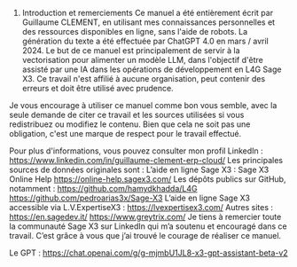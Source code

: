 1.	Introduction et remerciements
Ce manuel a été entièrement écrit par Guillaume CLEMENT, en utilisant mes connaissances personnelles et des ressources disponibles en ligne, sans l'aide de robots. La génération du texte a été effectuée par ChatGPT 4.0 en mars / avril 2024. Le but de ce manuel est principalement de servir à la vectorisation pour alimenter un modèle LLM, dans l'objectif d'être assisté par une IA dans les opérations de développement en L4G Sage X3. Ce travail n'est affilié à aucune organisation, peut contenir des erreurs et doit être utilisé avec prudence.

Je vous encourage à utiliser ce manuel comme bon vous semble, avec la seule demande de citer ce travail et les sources utilisées si vous redistribuez ou modifiez le contenu. Bien que cela ne soit pas une obligation, c'est une marque de respect pour le travail effectué.

Pour plus d'informations, vous pouvez consulter mon profil LinkedIn : 
https://www.linkedin.com/in/guillaume-clement-erp-cloud/
Les principales sources de données originales sont :
L’aide en ligne Sage X3 : Sage X3 Online Help
https://online-help.sagex3.com/
Les dépôts publics sur GitHub, notamment :
https://github.com/hamydkhadda/L4G
https://github.com/pedroarias3x/Sage-X3
L’aide en ligne Sage X3 accessible via L.V.ExpertiseX3 : 
https://lvexpertisex3.com/
Autres sites :
https://en.sagedev.it/
https://www.greytrix.com/
Je tiens à remercier toute la communauté Sage X3 sur LinkedIn qui m’a soutenu et encouragé dans ce travail. C’est grâce à vous que j’ai trouvé le courage de réaliser ce manuel.

Le GPT :
https://chat.openai.com/g/g-mjmbU1JL8-x3-gpt-assistant-beta-v2
